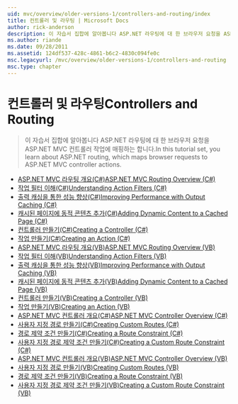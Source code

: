 ```yaml
---
uid: mvc/overview/older-versions-1/controllers-and-routing/index
title: 컨트롤러 및 라우팅 | Microsoft Docs
author: rick-anderson
description: 이 자습서 집합에 알아봅니다 ASP.NET 라우팅에 대 한 브라우저 요청을 ASP.NET MVC 컨트롤러 작업에 매핑하는 합니다.
ms.author: riande
ms.date: 09/28/2011
ms.assetid: 124df537-428c-4861-b6c2-4830c094fe0c
msc.legacyurl: /mvc/overview/older-versions-1/controllers-and-routing
msc.type: chapter
---
```

<a name="controllers-and-routing"></a><span data-ttu-id="b692f-103">컨트롤러 및 라우팅</span><span class="sxs-lookup"><span data-stu-id="b692f-103">Controllers and Routing</span></span>
====================
> <span data-ttu-id="b692f-104">이 자습서 집합에 알아봅니다 ASP.NET 라우팅에 대 한 브라우저 요청을 ASP.NET MVC 컨트롤러 작업에 매핑하는 합니다.</span><span class="sxs-lookup"><span data-stu-id="b692f-104">In this tutorial set, you learn about ASP.NET routing, which maps browser requests to ASP.NET MVC controller actions.</span></span>


- [<span data-ttu-id="b692f-105">ASP.NET MVC 라우팅 개요(C#)</span><span class="sxs-lookup"><span data-stu-id="b692f-105">ASP.NET MVC Routing Overview (C#)</span></span>](asp-net-mvc-routing-overview-cs.md)
- [<span data-ttu-id="b692f-106">작업 필터 이해(C#)</span><span class="sxs-lookup"><span data-stu-id="b692f-106">Understanding Action Filters (C#)</span></span>](understanding-action-filters-cs.md)
- [<span data-ttu-id="b692f-107">출력 캐싱을 통한 성능 향상(C#)</span><span class="sxs-lookup"><span data-stu-id="b692f-107">Improving Performance with Output Caching (C#)</span></span>](improving-performance-with-output-caching-cs.md)
- [<span data-ttu-id="b692f-108">캐시된 페이지에 동적 콘텐츠 추가(C#)</span><span class="sxs-lookup"><span data-stu-id="b692f-108">Adding Dynamic Content to a Cached Page (C#)</span></span>](adding-dynamic-content-to-a-cached-page-cs.md)
- [<span data-ttu-id="b692f-109">컨트롤러 만들기(C#)</span><span class="sxs-lookup"><span data-stu-id="b692f-109">Creating a Controller (C#)</span></span>](creating-a-controller-cs.md)
- [<span data-ttu-id="b692f-110">작업 만들기(C#)</span><span class="sxs-lookup"><span data-stu-id="b692f-110">Creating an Action (C#)</span></span>](creating-an-action-cs.md)
- [<span data-ttu-id="b692f-111">ASP.NET MVC 라우팅 개요(VB)</span><span class="sxs-lookup"><span data-stu-id="b692f-111">ASP.NET MVC Routing Overview (VB)</span></span>](asp-net-mvc-routing-overview-vb.md)
- [<span data-ttu-id="b692f-112">작업 필터 이해(VB)</span><span class="sxs-lookup"><span data-stu-id="b692f-112">Understanding Action Filters (VB)</span></span>](understanding-action-filters-vb.md)
- [<span data-ttu-id="b692f-113">출력 캐싱을 통한 성능 향상(VB)</span><span class="sxs-lookup"><span data-stu-id="b692f-113">Improving Performance with Output Caching (VB)</span></span>](improving-performance-with-output-caching-vb.md)
- [<span data-ttu-id="b692f-114">캐시된 페이지에 동적 콘텐츠 추가(VB)</span><span class="sxs-lookup"><span data-stu-id="b692f-114">Adding Dynamic Content to a Cached Page (VB)</span></span>](adding-dynamic-content-to-a-cached-page-vb.md)
- [<span data-ttu-id="b692f-115">컨트롤러 만들기(VB)</span><span class="sxs-lookup"><span data-stu-id="b692f-115">Creating a Controller (VB)</span></span>](creating-a-controller-vb.md)
- [<span data-ttu-id="b692f-116">작업 만들기(VB)</span><span class="sxs-lookup"><span data-stu-id="b692f-116">Creating an Action (VB)</span></span>](creating-an-action-vb.md)
- [<span data-ttu-id="b692f-117">ASP.NET MVC 컨트롤러 개요(C#)</span><span class="sxs-lookup"><span data-stu-id="b692f-117">ASP.NET MVC Controller Overview (C#)</span></span>](aspnet-mvc-controllers-overview-cs.md)
- [<span data-ttu-id="b692f-118">사용자 지정 경로 만들기(C#)</span><span class="sxs-lookup"><span data-stu-id="b692f-118">Creating Custom Routes (C#)</span></span>](creating-custom-routes-cs.md)
- [<span data-ttu-id="b692f-119">경로 제약 조건 만들기(C#)</span><span class="sxs-lookup"><span data-stu-id="b692f-119">Creating a Route Constraint (C#)</span></span>](creating-a-route-constraint-cs.md)
- [<span data-ttu-id="b692f-120">사용자 지정 경로 제약 조건 만들기(C#)</span><span class="sxs-lookup"><span data-stu-id="b692f-120">Creating a Custom Route Constraint (C#)</span></span>](creating-a-custom-route-constraint-cs.md)
- [<span data-ttu-id="b692f-121">ASP.NET MVC 컨트롤러 개요(VB)</span><span class="sxs-lookup"><span data-stu-id="b692f-121">ASP.NET MVC Controller Overview (VB)</span></span>](asp-net-mvc-controller-overview-vb.md)
- [<span data-ttu-id="b692f-122">사용자 지정 경로 만들기(VB)</span><span class="sxs-lookup"><span data-stu-id="b692f-122">Creating Custom Routes (VB)</span></span>](creating-custom-routes-vb.md)
- [<span data-ttu-id="b692f-123">경로 제약 조건 만들기(VB)</span><span class="sxs-lookup"><span data-stu-id="b692f-123">Creating a Route Constraint (VB)</span></span>](creating-a-route-constraint-vb.md)
- [<span data-ttu-id="b692f-124">사용자 지정 경로 제약 조건 만들기(VB)</span><span class="sxs-lookup"><span data-stu-id="b692f-124">Creating a Custom Route Constraint (VB)</span></span>](creating-a-custom-route-constraint-vb.md)
